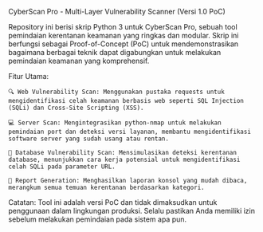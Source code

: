 CyberScan Pro - Multi-Layer Vulnerability Scanner (Versi 1.0 PoC)

Repository ini berisi skrip Python 3 untuk CyberScan Pro, sebuah tool pemindaian kerentanan keamanan yang ringkas dan modular. Skrip ini berfungsi sebagai Proof-of-Concept (PoC) untuk mendemonstrasikan bagaimana berbagai teknik dapat digabungkan untuk melakukan pemindaian keamanan yang komprehensif.

Fitur Utama:

    🔍 Web Vulnerability Scan: Menggunakan pustaka requests untuk mengidentifikasi celah keamanan berbasis web seperti SQL Injection (SQLi) dan Cross-Site Scripting (XSS).

    💻 Server Scan: Mengintegrasikan python-nmap untuk melakukan pemindaian port dan deteksi versi layanan, membantu mengidentifikasi software server yang sudah usang atau rentan.

    💾 Database Vulnerability Scan: Mensimulasikan deteksi kerentanan database, menunjukkan cara kerja potensial untuk mengidentifikasi celah SQLi pada parameter URL.

    📄 Report Generation: Menghasilkan laporan konsol yang mudah dibaca, merangkum semua temuan kerentanan berdasarkan kategori.

Catatan: Tool ini adalah versi PoC dan tidak dimaksudkan untuk penggunaan dalam lingkungan produksi. Selalu pastikan Anda memiliki izin sebelum melakukan pemindaian pada sistem apa pun.
